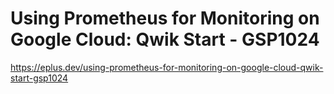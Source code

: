 # Using Prometheus for Monitoring on Google Cloud: Qwik Start - GSP1024

<https://eplus.dev/using-prometheus-for-monitoring-on-google-cloud-qwik-start-gsp1024>